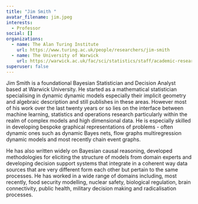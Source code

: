 ```yaml
---
title: "Jim Smith "
avatar_filename: jim.jpeg
interests:
  - Professor
social: []
organizations:
  - name: The Alan Turing Institute
    url: https://www.turing.ac.uk/people/researchers/jim-smith
  - name: The University of Warwick
    url: https://warwick.ac.uk/fac/sci/statistics/staff/academic-research/smith/
superuser: false
---
```

Jim Smith is a foundational Bayesian Statistician and Decision Analyst based at Warwick University. He started as a mathematical statistician specialising in dynamic dynamic models especially their implicit geometry and algebraic description and still publishes in these areas. However most of his work over the last twenty years or so lies on the interface between machine learning, statistics and operations research particularly within the realm of complex models and high dimensional data. He is especially skilled in developing bespoke graphical representations of problems - often dynamic ones such as dynamic Bayes nets, flow graphs multiregression dynamic models and most recently chain event graphs.

He has also written widely on Bayesian causal reasoning, developed methodologies for eliciting the structure of models from domain experts and developing decision support systems that integrate in a coherent way data sources that are very different form each other but pertain to the same processes. He has worked in a wide range of domains including, most recently, food security modelling, nuclear safety, biological regulation, brain connectivity, public health, military decision making and radicalisation processes. 